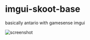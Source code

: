 # imgui-skoot-base
basically antario with gamesense imgui

![screenshot](https://github.com/felpszz1/imgui-skoot-base/raw/master/qlejaf.png)
